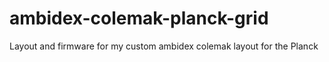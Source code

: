 # ambidex-colemak-planck-grid
Layout and firmware for my custom ambidex colemak layout for the Planck
